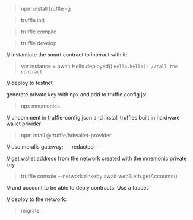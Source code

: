 >npm install truffle -g

>truffle init

>truffle compile

>truffle develop

// instantiate the smart contract to interact with it:
>var instance = await Hello.deployed()
`Hello.hello() //call the contract`


// deploy to testnet

generate private key with npx and add to truffle.config.js:
>npx mnemonics

// uncomment in truffle-config.json and install truffles built in hardware wallet privider
>npm intall @truffle/hdwallet-provider

// use moralis gateway:
---redacted---

// get wallet address from the network created with the mnemonic private key
>truffle console --network rinkeby
await web3.eth.getAccounts()

//fund account to be able to deply contracts. Use a faucet

// deploy to the network:
>migrate
